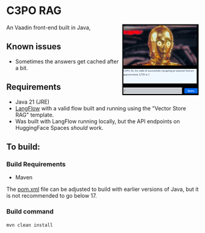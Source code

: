 # C3PO RAG
An Vaadin front-end built in Java, 
<img src="c3po_app.png" width="200" align=right />

## Known issues
 - Sometimes the answers get cached after a bit.

## Requirements
 - Java 21 (JRE)
 - [LangFlow](https://docs.langflow.org/) with a valid flow built and running using the "Vector Store RAG" template.
 - Was built with LangFlow running locally, but the API endpoints on HuggingFace Spaces _should_ work.

## To build:

### Build Requirements

 - Maven

The [pom.xml](pom.xml) file can be adjusted to build with earlier versions of Java, but it is not recommended to go below 17.

### Build command

    mvn clean install
